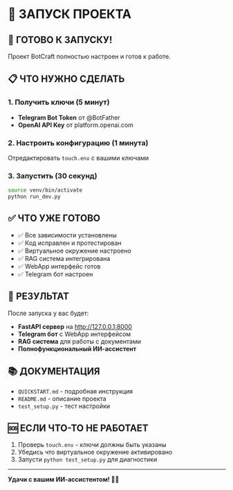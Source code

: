 # 🎯 ЗАПУСК ПРОЕКТА

## 🚀 ГОТОВО К ЗАПУСКУ!

Проект BotCraft полностью настроен и готов к работе.

## 📋 ЧТО НУЖНО СДЕЛАТЬ

### 1. Получить ключи (5 минут)
- **Telegram Bot Token** от @BotFather
- **OpenAI API Key** от platform.openai.com

### 2. Настроить конфигурацию (1 минута)
Отредактировать `touch.env` с вашими ключами

### 3. Запустить (30 секунд)
```bash
source venv/bin/activate
python run_dev.py
```

## ✅ ЧТО УЖЕ ГОТОВО

- ✅ Все зависимости установлены
- ✅ Код исправлен и протестирован  
- ✅ Виртуальное окружение настроено
- ✅ RAG система интегрирована
- ✅ WebApp интерфейс готов
- ✅ Telegram бот настроен

## 🎉 РЕЗУЛЬТАТ

После запуска у вас будет:
- **FastAPI сервер** на http://127.0.0.1:8000
- **Telegram бот** с WebApp интерфейсом
- **RAG система** для работы с документами
- **Полнофункциональный ИИ-ассистент**

## 📚 ДОКУМЕНТАЦИЯ

- `QUICKSTART.md` - подробная инструкция
- `README.md` - описание проекта
- `test_setup.py` - тест настройки

## 🆘 ЕСЛИ ЧТО-ТО НЕ РАБОТАЕТ

1. Проверь `touch.env` - ключи должны быть указаны
2. Убедись что виртуальное окружение активировано
3. Запусти `python test_setup.py` для диагностики

---

**Удачи с вашим ИИ-ассистентом! 🤖✨**
